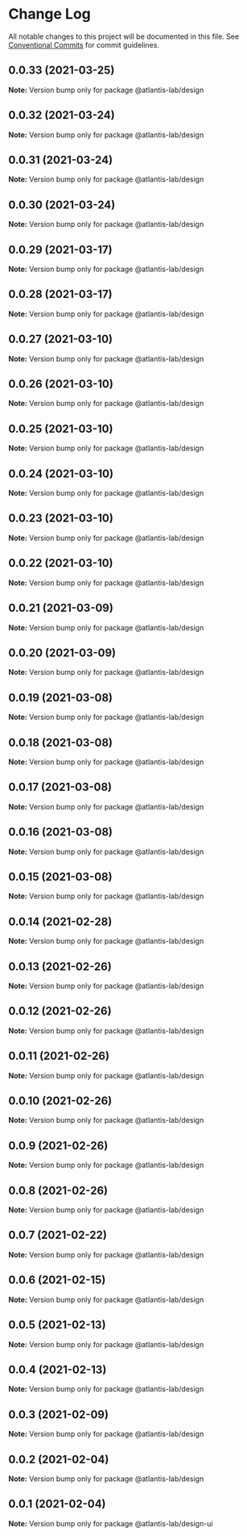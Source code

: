 # Change Log

All notable changes to this project will be documented in this file.
See [Conventional Commits](https://conventionalcommits.org) for commit guidelines.

## 0.0.33 (2021-03-25)

**Note:** Version bump only for package @atlantis-lab/design





## 0.0.32 (2021-03-24)

**Note:** Version bump only for package @atlantis-lab/design





## 0.0.31 (2021-03-24)

**Note:** Version bump only for package @atlantis-lab/design





## 0.0.30 (2021-03-24)

**Note:** Version bump only for package @atlantis-lab/design





## 0.0.29 (2021-03-17)

**Note:** Version bump only for package @atlantis-lab/design





## 0.0.28 (2021-03-17)

**Note:** Version bump only for package @atlantis-lab/design





## 0.0.27 (2021-03-10)

**Note:** Version bump only for package @atlantis-lab/design





## 0.0.26 (2021-03-10)

**Note:** Version bump only for package @atlantis-lab/design





## 0.0.25 (2021-03-10)

**Note:** Version bump only for package @atlantis-lab/design





## 0.0.24 (2021-03-10)

**Note:** Version bump only for package @atlantis-lab/design





## 0.0.23 (2021-03-10)

**Note:** Version bump only for package @atlantis-lab/design





## 0.0.22 (2021-03-10)

**Note:** Version bump only for package @atlantis-lab/design





## 0.0.21 (2021-03-09)

**Note:** Version bump only for package @atlantis-lab/design





## 0.0.20 (2021-03-09)

**Note:** Version bump only for package @atlantis-lab/design





## 0.0.19 (2021-03-08)

**Note:** Version bump only for package @atlantis-lab/design





## 0.0.18 (2021-03-08)

**Note:** Version bump only for package @atlantis-lab/design





## 0.0.17 (2021-03-08)

**Note:** Version bump only for package @atlantis-lab/design





## 0.0.16 (2021-03-08)

**Note:** Version bump only for package @atlantis-lab/design





## 0.0.15 (2021-03-08)

**Note:** Version bump only for package @atlantis-lab/design





## 0.0.14 (2021-02-28)

**Note:** Version bump only for package @atlantis-lab/design





## 0.0.13 (2021-02-26)

**Note:** Version bump only for package @atlantis-lab/design





## 0.0.12 (2021-02-26)

**Note:** Version bump only for package @atlantis-lab/design





## 0.0.11 (2021-02-26)

**Note:** Version bump only for package @atlantis-lab/design





## 0.0.10 (2021-02-26)

**Note:** Version bump only for package @atlantis-lab/design





## 0.0.9 (2021-02-26)

**Note:** Version bump only for package @atlantis-lab/design





## 0.0.8 (2021-02-26)

**Note:** Version bump only for package @atlantis-lab/design





## 0.0.7 (2021-02-22)

**Note:** Version bump only for package @atlantis-lab/design





## 0.0.6 (2021-02-15)

**Note:** Version bump only for package @atlantis-lab/design





## 0.0.5 (2021-02-13)

**Note:** Version bump only for package @atlantis-lab/design





## 0.0.4 (2021-02-13)

**Note:** Version bump only for package @atlantis-lab/design





## 0.0.3 (2021-02-09)

**Note:** Version bump only for package @atlantis-lab/design





## 0.0.2 (2021-02-04)

**Note:** Version bump only for package @atlantis-lab/design





## 0.0.1 (2021-02-04)

**Note:** Version bump only for package @atlantis-lab/design-ui
